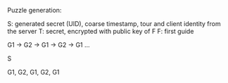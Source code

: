 Puzzle generation:

 S: generated secret (UID), coarse timestamp, tour and client identity from the server
 T: secret, encrypted with public key of F
 F: first guide

 G1 -> G2 -> G1 -> G2 -> G1 ...



 S

 G1, G2, G1, G2, G1

